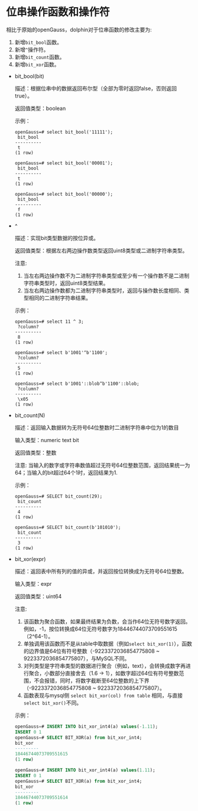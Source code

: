 # 位串操作函数和操作符

相比于原始的openGauss，dolphin对于位串函数的修改主要为:

1. 新增```bit_bool```函数。
2. 新增```^```操作符。
3. 新增```bit_count```函数。
4. 新增```bit_xor```函数。

- bit_bool(bit)

  描述：根据位串中的数据返回布尔型（全部为零时返回false，否则返回true）。

  返回值类型：boolean

  示例：
  ~~~
  openGauss=# select bit_bool('11111');
   bit_bool 
  ----------
   t
  (1 row)
  ~~~

  ~~~
  openGauss=# select bit_bool('00001');
   bit_bool 
  ----------
   t
  (1 row)
  ~~~

  ~~~
  openGauss=# select bit_bool('00000');
   bit_bool 
  ----------
   f
  (1 row)
  ~~~

- ^

  描述：实现bit类型数据的按位异或。

  返回值类型：根据左右两边操作数类型返回uint8类型或二进制字符串类型。

  注意: 
  1. 当左右两边操作数不为二进制字符串类型或至少有一个操作数不是二进制字符串类型时，返回uint8类型结果。
  2. 当左右两边操作数都为二进制字符串类型时，返回与操作数长度相同、类型相同的二进制字符串结果。

  示例：

  ```
  openGauss=# select 11 ^ 3;
   ?column? 
  ----------
   8
  (1 row)

  openGauss=# select b'1001'^b'1100';
   ?column? 
  ----------
   5
  (1 row)

  openGauss=# select b'1001'::blob^b'1100'::blob;
   ?column? 
  ----------
   \x05
  (1 row)
  ```

- bit_count(N)

  描述：返回输入数据转为无符号64位整数时二进制字符串中位为1的数目

  输入类型：numeric text bit

  返回值类型：整数

  注意: 当输入的数字或字符串数值超过无符号64位整数范围，返回结果统一为64；当输入的bit超过64个1时，返回结果为1.

  示例：
  ~~~
  openGauss=# SELECT bit_count(29);
   bit_count 
  ----------
   4
  (1 row)
  ~~~

  ~~~
  openGauss=# SELECT bit_count(b'101010');
   bit_count 
  ----------
   3
  (1 row)
  ~~~

- bit_xor(expr)

  描述：返回表中所有列的值的异或，并返回按位转换成为无符号64位整数。

  输入类型：expr

  返回值类型：uint64

  注意: 
  1. 该函数为聚合函数，如果最终结果为负数，会当作64位无符号数字返回。例如，-1，按位转换成64位无符号数字为18446744073709551615（2^64-1）。
  2. 单独调用该函数而不是从table中取数据（例如`select bit_xor(1)`），函数的边界值是64位有符号整数（-9223372036854775808 ~ 9223372036854775807），与MySQL不同。
  3. 对列类型是字符串类型的数据进行聚合（例如，text），会转换成数字再进行聚合，小数部分直接舍去（1.6 -> 1），如数字超过64位有符号整数范围，不会报错，同时，将数字截断至64位整数的上下界（-9223372036854775808 ~ 9223372036854775807）。
  4. 函数表现与mysql侧 `select bit_xor(col) from table` 相同，与直接`select bit_xor()`不同。
  
  示例：
  ```sql
  openGauss=# INSERT INTO bit_xor_int4(a) values(-1.11);
  INSERT 0 1
  openGauss=# SELECT BIT_XOR(a) from bit_xor_int4;
  bit_xor 
  ---------
  18446744073709551615
  (1 row)

  openGauss=# INSERT INTO bit_xor_int4(a) values(1.11);
  INSERT 0 1
  openGauss=# SELECT BIT_XOR(a) from bit_xor_int4;
  bit_xor 
  ---------
  18446744073709551614
  (1 row)
  ```
